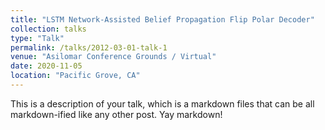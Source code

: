 ```yaml
---
title: "LSTM Network-Assisted Belief Propagation Flip Polar Decoder"
collection: talks
type: "Talk"
permalink: /talks/2012-03-01-talk-1
venue: "Asilomar Conference Grounds / Virtual"
date: 2020-11-05
location: "Pacific Grove, CA"
---
```


This is a description of your talk, which is a markdown files that can be all markdown-ified like any other post. Yay markdown!
